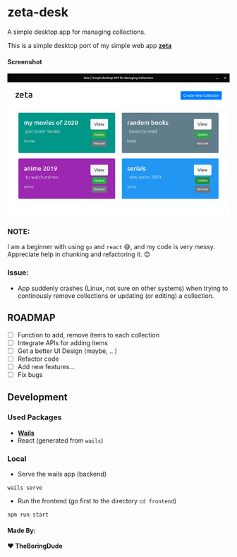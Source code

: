 # zeta-desk

A simple desktop app for managing collections.

This is a simple desktop port of my simple web app [**zeta**](https://github.com/TheBoringDude/zeta)

#### Screenshot

![zeta-desk Screenshot](./assets/screenshot.png)

### NOTE:

I am a beginner with using `go` and `react` :sweat_smile:, and my code is very messy. Appreciate help in chunking and refactoring it. :blush:

### Issue:

- App suddenly crashes (Linux, not sure on other systems) when trying to continously remove collections or updating (or editing) a collection.

## ROADMAP

- [ ] Function to add, remove items to each collection
- [ ] Integrate APIs for adding items
- [ ] Get a better UI Design (maybe, .. )
- [ ] Refactor code
- [ ] Add new features...
- [ ] Fix bugs

## Development

### Used Packages

- [**Wails**](https://github.com/wailsapp/wails)
- React (generated from `wails`)

### Local

- Serve the wails app (backend)

```
wails serve
```

- Run the frontend (go first to the directory `cd frontend`)

```
npm run start
```

#### Made By:

**:heart: TheBoringDude**
